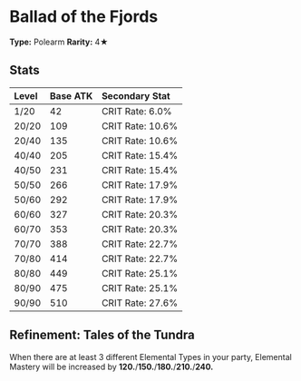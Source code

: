 # Ballad of the Fjords

**Type:** Polearm
**Rarity:** 4★

## Stats

| Level | Base ATK | Secondary Stat |
| :--- | :--- | :--- |
| 1/20 | 42 | CRIT Rate: 6.0% |
| 20/20 | 109 | CRIT Rate: 10.6% |
| 20/40 | 135 | CRIT Rate: 10.6% |
| 40/40 | 205 | CRIT Rate: 15.4% |
| 40/50 | 231 | CRIT Rate: 15.4% |
| 50/50 | 266 | CRIT Rate: 17.9% |
| 50/60 | 292 | CRIT Rate: 17.9% |
| 60/60 | 327 | CRIT Rate: 20.3% |
| 60/70 | 353 | CRIT Rate: 20.3% |
| 70/70 | 388 | CRIT Rate: 22.7% |
| 70/80 | 414 | CRIT Rate: 22.7% |
| 80/80 | 449 | CRIT Rate: 25.1% |
| 80/90 | 475 | CRIT Rate: 25.1% |
| 90/90 | 510 | CRIT Rate: 27.6% |

## Refinement: Tales of the Tundra

When there are at least 3 different Elemental Types in your party, Elemental Mastery will be increased by **120.**/**150.**/**180.**/**210.**/**240.**

